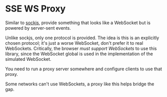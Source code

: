 # SSE WS Proxy

Similar to [sockjs](https://github.com/sockjs/sockjs-client), provide something that looks like a WebSocket but is powered by server-sent events.

Unlike sockjs, only one protocol is provided. The idea is this is an explicitly chosen protocol; it's just a worse WebSocket, don't prefer it to real WebSockets. Critically, the browser _must support WebSockets_ to use this library, since the WebSocket global is used in the implementation of the simulated WebSocket.

You need to run a proxy server somewhere and configure clients to use that proxy.

Some networks can't use WebSockets, a proxy like this helps bridge the gap.
